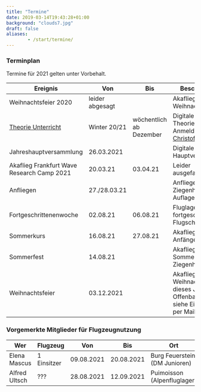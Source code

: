 ```yaml
---
title: "Termine"
date: 2019-03-14T19:43:28+01:00
background: "clouds7.jpg"
draft: false
aliases:
        - /start/termine/
---
```


### Terminplan
Termine für 2021 gelten unter Vorbehalt.

**Ereignis** | **Von** | **Bis** | **Beschreibung**
---- | ---- | ---- | ----
Weihnachtsfeier 2020 | leider abgesagt | | Akaflieg Weihnachtsfeier
[Theorie Unterricht](https://chmaul.de/theory) | Winter 20/21 | wöchentlich ab Dezember | Digitale Theorieschulung, Anmeldung bei [Christof Maul](/kontakt#Ansprechpartner)
Jahreshauptversammlung | 26.03.2021 | | Digitale Hauptversammlung
Akaflieg Frankfurt Wave Research Camp 2021 | 20.03.21 | 03.04.21 | Leider ausgefallen...
Anfliegen | 27./28.03.21 | | Anfliegen in Ziegenhain (unter Auflagen)
Fortgeschrittenenwoche | 02.08.21 | 06.08.21 | Fluglager für fortgeschrittene Flugschüler
Sommerkurs | 16.08.21 | 27.08.21 | Akaflieg-Anfängerkurs
Sommerfest | 14.08.21 | | Akaflieg Sommerfest in Ziegenhain
Weihnachtsfeier | 03.12.2021 | | Akaflieg Weihnachtsfeier, dieses Jahr in Offenbach (2G), siehe Einladung per Mail

### Vorgemerkte Mitglieder für Flugzeugnutzung

**Wer** | **Flugzeug** | **Von** | **Bis** | **Ort**
---- | ---- | ---- | ---- | ----
Elena Mascus | 1 Einsitzer | 09.08.2021 | 20.08.2021 | Burg Feuerstein (DM Junioren)
Alfred Ultsch | ??? | 28.08.2021 | 12.09.2021 | Puimoisson (Alpenfluglager)
